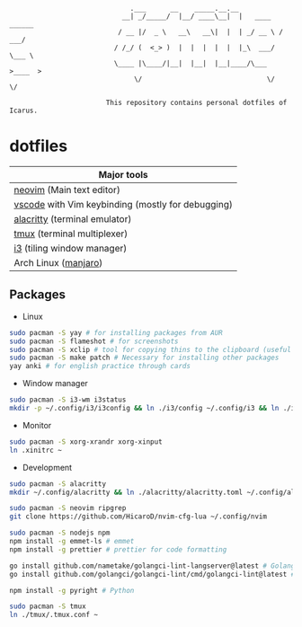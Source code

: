 ```
                              .___      __    _____.__.__
                            __| _/_____/  |__/ ____\__|  |   ____   ______
                           / __ |/  _ \   __\   __\|  |  | _/ __ \ /  ___/
                          / /_/ (  <_> )  |  |  |  |  |  |_\  ___/ \___ \
                          \____ |\____/|__|  |__|  |__|____/\___  >____  >
                               \/                               \/     \/

                        This repository contains personal dotfiles of Icarus.
```

# dotfiles

| Major tools                                           |
| ----------------------------------------------------- |
| [neovim][] (Main text editor)                         |
| [vscode][] with Vim keybinding (mostly for debugging) |
| [alacritty][] (terminal emulator)                     |
| [tmux][] (terminal multiplexer) |
| [i3][] (tiling window manager)                        |
| Arch Linux ([manjaro][])                              |

[neovim]: https://github.com/HicaroD/nvim-cfg-lua
[vscode]: https://code.visualstudio.com/
[alacritty]: https://alacritty.org/
[i3]: https://i3wm.org/
[manjaro]: https://manjaro.org/
[tmux]: https://github.com/tmux/tmux

## Packages

- Linux

```bash
sudo pacman -S yay # for installing packages from AUR
sudo pacman -S flameshot # for screenshots
sudo pacman -S xclip # tool for copying thins to the clipboard (useful for Neovim as well)
sudo pacman -S make patch # Necessary for installing other packages
yay anki # for english practice through cards
```

- Window manager

```bash
sudo pacman -S i3-wm i3status
mkdir -p ~/.config/i3/i3config && ln ./i3/config ~/.config/i3 && ln ./i3/i3status/config ~/.config/i3/i3status/
```

- Monitor

```bash
sudo pacman -S xorg-xrandr xorg-xinput
ln .xinitrc ~
```

- Development

```bash
sudo pacman -S alacritty
mkdir ~/.config/alacritty && ln ./alacritty/alacritty.toml ~/.config/alacritty
```

```bash
sudo pacman -S neovim ripgrep
git clone https://github.com/HicaroD/nvim-cfg-lua ~/.config/nvim
```

```bash
sudo pacman -S nodejs npm
npm install -g emmet-ls # emmet
npm install -g prettier # prettier for code formatting

go install github.com/nametake/golangci-lint-langserver@latest # Golang
go install github.com/golangci/golangci-lint/cmd/golangci-lint@latest # Golang

npm install -g pyright # Python
```

```bash
sudo pacman -S tmux
ln ./tmux/.tmux.conf ~
```
